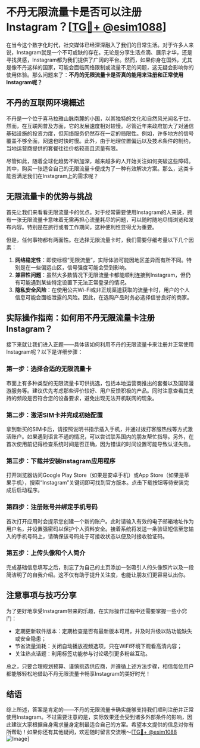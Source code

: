 # 不丹无限流量卡是否可以注册Instagram？[[TG💪+ @esim1088](https://t.me/s/esim1088)]

在当今这个数字化时代，社交媒体已经深深融入了我们的日常生活。对于许多人来说，Instagram就是一个不可或缺的存在。无论是分享生活点滴、展示才华，还是寻找灵感，Instagram都为我们提供了广阔的平台。然而，如果你身在国外，尤其是像不丹这样的国家，可能会面临网络限制或流量不足的问题，这无疑会影响你的使用体验。那么问题来了：**不丹的无限流量卡是否真的能用来注册和正常使用Instagram呢？**

## 不丹的互联网环境概述

不丹是一个位于喜马拉雅山脉南麓的小国，以其独特的文化和自然风光闻名于世。然而，在互联网普及方面，它的发展速度相对较慢。尽管近年来政府加大了对通信基础设施的投资力度，但网络服务仍然存在一定的局限性。例如，许多地方的信号覆盖不够全面，网速也时快时慢。此外，由于地理位置偏远以及技术条件的制约，当地运营商提供的套餐往往价格较高且流量有限。

尽管如此，随着全球化趋势不断加深，越来越多的人开始关注如何突破这些障碍。其中，购买一张适合自己的无限流量卡便成为了一种有效解决方案。那么，这类卡能否满足我们在Instagram上的需求呢？

## 无限流量卡的优势与挑战

首先让我们来看看无限流量卡的优点。对于经常需要使用Instagram的人来说，拥有一张无限流量卡意味着无需再担心流量耗尽的问题，可以随时随地尽情浏览和发布内容。特别是在旅行或者工作期间，这种便利性显得尤为重要。

但是，任何事物都有两面性。在选择无限流量卡时，我们需要仔细考量以下几个因素：

1. **网络稳定性**：即使标榜“无限流量”，实际体验可能因地区差异而有所不同。特别是在一些偏远山区，信号强度可能会受到影响。
2. **兼容性问题**：虽然大多数情况下无限流量卡都能顺利连接到Instagram，但仍有可能遇到某些特定设置下无法正常登录的情况。
3. **隐私安全风险**：在使用公共Wi-Fi或非正规渠道获取的流量卡时，用户的个人信息可能会面临泄露的风险。因此，在选购产品时务必选择信誉良好的商家。

## 实际操作指南：如何用不丹无限流量卡注册Instagram？

接下来就让我们进入正题——具体该如何利用不丹的无限流量卡来注册并正常使用Instagram呢？以下是详细步骤：

### 第一步：选择合适的无限流量卡

市面上有多种类型的无限流量卡可供挑选，包括本地运营商推出的套餐以及国际漫游服务等。建议优先考虑那些评价较好、用户反馈积极的产品。同时注意查看其支持的频段是否符合您的设备要求，避免出现无法开机联网的现象。

### 第二步：激活SIM卡并完成初始配置

拿到新买的SIM卡后，请按照说明书指示插入手机，并通过拨打客服热线等方式激活账户。如果遇到语言不通的情况，可以尝试联系国内的朋友帮忙指导。另外，在首次使用前记得检查系统时间是否正确，因为错误的时间设置可能导致认证失败。

### 第三步：下载并安装Instagram应用程序

打开浏览器访问Google Play Store（如果是安卓手机）或App Store（如果是苹果手机），搜索“Instagram”关键词即可找到官方版本。点击下载按钮等待安装完成后启动程序。

### 第四步：注册账号并绑定手机号码

首次打开应用时会提示您创建一个新的账户。此时请输入有效的电子邮箱地址作为用户名，并设置强密码以保护个人资料安全。接着系统将发送一条验证短信至您输入的手机号码上，请确保该号码处于可接收状态以便及时接收验证码。

### 第五步：上传头像和个人简介

完成基础信息填写之后，别忘了为自己的主页添加一张吸引人的头像照片以及一段简洁明了的自我介绍。这不仅有助于提升关注度，也能让朋友们更容易认出你。

## 注意事项与技巧分享

为了更好地享受Instagram带来的乐趣，在实际操作过程中还需要掌握一些小窍门：

- 定期更新软件版本：定期检查是否有最新版本可用，并及时升级以防功能缺失或安全隐患；
- 节省流量消耗：关闭自动播放视频选项，只在WiFi环境下观看高清内容；
- 关注热点话题：利用标签功能参与讨论吸引更多粉丝互动。

总之，只要合理规划预算、谨慎挑选供应商，并遵循上述方法步骤，相信每位用户都能够轻松地借助不丹无限流量卡畅享Instagram的美好时光！

## 结语

综上所述，答案是肯定的——不丹的无限流量卡确实能够支持我们顺利注册并正常使用Instagram。不过需要注意的是，实际效果还会受到诸多外部条件的影响，因此建议大家根据自身需求量身定制最适合自己的方案。希望本文提供的信息对你有所帮助！如果你还有其他疑问，欢迎随时留言交流哦～[[TG💪+ @esim1088](https://t.me/s/esim1088) ![Image](https://i.postimg.cc/4NQfJmqS/Snipaste-2025-05-13-00-14-12.png)]
